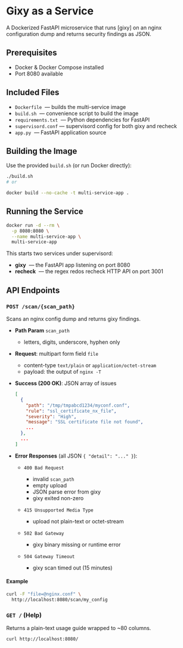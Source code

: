 # Gixy as a Service

A Dockerized FastAPI microservice that runs [gixy] on an
nginx configuration dump and returns security findings as JSON.

## Prerequisites

* Docker & Docker Compose installed
* Port 8080 available

## Included Files

* `Dockerfile`        — builds the multi-service image
* `build.sh`          — convenience script to build the image
* `requirements.txt`  — Python dependencies for FastAPI
* `supervisord.conf` — supervisord config for both gixy and recheck
* `app.py`            — FastAPI application source

## Building the Image

Use the provided `build.sh` (or run Docker directly):

```bash
./build.sh
# or

docker build --no-cache -t multi-service-app .
```

## Running the Service

```bash
docker run -d --rm \
  -p 8080:8080 \
  --name multi-service-app \
  multi-service-app
```

This starts two services under supervisord:

* **gixy**      — the FastAPI app listening on port 8080
* **recheck**   — the regex redos recheck HTTP API on port 3001

## API Endpoints

### `POST /scan/{scan_path}`

Scans an nginx config dump and returns gixy findings.

* **Path Param** `scan_path`

  * letters, digits, underscore, hyphen only

* **Request**: multipart form field `file`

  * content-type `text/plain` or `application/octet-stream`
  * payload: the output of `nginx -T`

* **Success (200 OK)**: JSON array of issues

  ```json
  [
    {
      "path": "/tmp/tmpabcd1234/myconf.conf",
      "rule": "ssl_certificate_nx_file",
      "severity": "High",
      "message": "SSL certificate file not found",
      ...
    },
    ...
  ]
  ```

* **Error Responses** (all JSON `{ "detail": "..." }`):

  * `400 Bad Request`

    * invalid `scan_path`
    * empty upload
    * JSON parse error from gixy
    * gixy exited non-zero
  * `415 Unsupported Media Type`

    * upload not plain-text or octet-stream
  * `502 Bad Gateway`

    * gixy binary missing or runtime error
  * `504 Gateway Timeout`

    * gixy scan timed out (15 minutes)

#### Example

```bash
curl -F "file=@nginx.conf" \
  http://localhost:8080/scan/my_config
```

### `GET /` (Help)

Returns a plain-text usage guide wrapped to \~80 columns.

```bash
curl http://localhost:8080/
```
